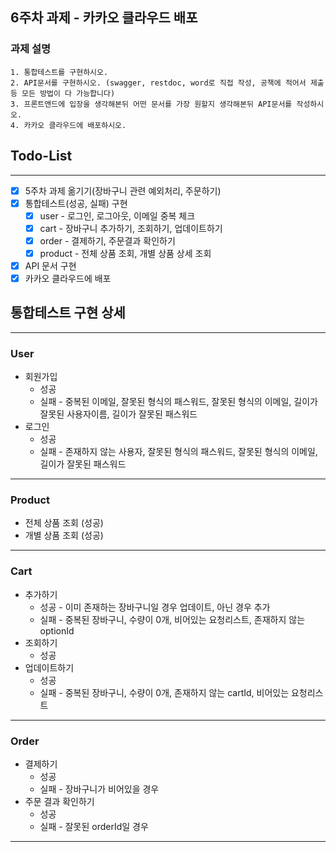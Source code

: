 ## 6주차 과제 - 카카오 클라우드 배포

### 과제 설명

```
1. 통합테스트를 구현하시오.
2. API문서를 구현하시오. (swagger, restdoc, word로 직접 작성, 공책에 적어서 제출 등 모든 방법이 다 가능합니다)
3. 프론트앤드에 입장을 생각해본뒤 어떤 문서를 가장 원할지 생각해본뒤 API문서를 작성하시오.
4. 카카오 클라우드에 배포하시오.
```

## Todo-List

---

- [x] 5주차 과제 옮기기(장바구니 관련 예외처리, 주문하기)
- [x] 통합테스트(성공, 실패) 구현
  - [x] user - 로그인, 로그아웃, 이메일 중복 체크
  - [x] cart - 장바구니 추가하기, 조회하기, 업데이트하기
  - [x] order - 결제하기, 주문결과 확인하기
  - [x] product - 전체 상품 조회, 개별 상품 상세 조회
- [x] API 문서 구현
- [x] 카카오 클라우드에 배포

## 통합테스트 구현 상세

---

### User

- 회원가입
  - 성공
  - 실패 - 중복된 이메일, 잘못된 형식의 패스워드, 잘못된 형식의 이메일, 길이가 잘못된 사용자이름, 길이가 잘못된 패스워드
- 로그인
  - 성공
  - 실패 - 존재하지 않는 사용자, 잘못된 형식의 패스워드, 잘못된 형식의 이메일, 길이가 잘못된 패스워드

---

### Product

- 전체 상품 조회 (성공)
- 개별 상품 조회 (성공)
---

### Cart

- 추가하기
  - 성공 - 이미 존재하는 장바구니일 경우 업데이트, 아닌 경우 추가
  - 실패 - 중복된 장바구니, 수량이 0개, 비어있는 요청리스트, 존재하지 않는 optionId
- 조회하기
  - 성공
- 업데이트하기
  - 성공
  - 실패 - 중복된 장바구니, 수량이 0개, 존재하지 않는 cartId, 비어있는 요청리스트

---

### Order

- 결제하기
  - 성공
  - 실패 - 장바구니가 비어있을 경우
- 주문 결과 확인하기
  - 성공
  - 실패 - 잘못된 orderId일 경우

---
